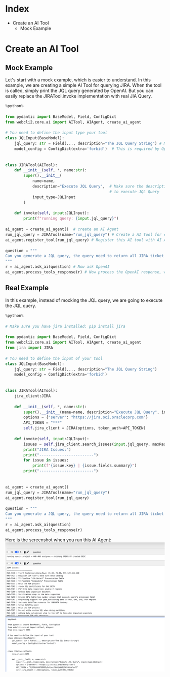 # Index
* Create an AI Tool
    * Mock Example

# Create an AI Tool
## Mock Example
Let's start with a mock example, which is easier to understand. In this example, we are creating a simple AI Tool for querying JIRA. When the tool is called, simply print the JQL query generated by OpenAI. But you can easily replace the JIRATool.invoke implementation with real JIA Query.

```python
%python%

from pydantic import BaseModel, Field, ConfigDict
from webcli2.core.ai import AITool, AIAgent, create_ai_agent

# You need to define the input type your tool
class JQLInput(BaseModel):
    jql_query: str = Field(..., description="The JQL Query String") # Make the description easy to understand by OpenAI
    model_config = ConfigDict(extra='forbid')  # This is required by OpenAI


class JIRATool(AITool):
    def __init__(self, *, name:str):
        super().__init__(
            name=name, 
            description="Execute JQL Query",  # Make sure the description is understood by OpenAI, so it knows to call this tool
                                              # to execute JQL Query
            input_type=JQLInput
        )

    def invoke(self, input:JQLInput):
        print(f"running query: {input.jql_query}")

ai_agent = create_ai_agent()  # create an AI Agent
run_jql_query = JIRATool(name="run_jql_query") # Create a AI Tool for executeing JQL query
ai_agent.register_tool(run_jql_query) # Register this AI tool with AI Agent

question = """
Can you generate a JQL query, the query need to return all JIRA ticket for project HWD, and assignee is shizhong, let's sort the result by created field, with most recent created on top. Use the provided tool to fetch data.
"""
r = ai_agent.ask_ai(question) # Now ask OpenAI
ai_agent.process_tools_response(r) # Now process the OpenAI response, which will invoke AI Tool if instructed by OpenAI
```

## Real Example
In this example, instead of mocking the JQL query, we are going to execute the JQL query.

```python
%python%

# Make sure you have jira installed: pip install jira

from pydantic import BaseModel, Field, ConfigDict
from webcli2.core.ai import AITool, AIAgent, create_ai_agent
from jira import JIRA

# You need to define the input of your tool
class JQLInput(BaseModel):
    jql_query: str = Field(..., description="The JQL Query String")
    model_config = ConfigDict(extra='forbid')


class JIRATool(AITool):
    jira_client:JIRA

    def __init__(self, *, name:str):
        super().__init__(name=name, description="Execute JQL Query", input_type=JQLInput)
        options = {"server": "https://jira.oci.oraclecorp.com"}
        API_TOKEN = "***"
        self.jira_client = JIRA(options, token_auth=API_TOKEN)

    def invoke(self, input:JQLInput):
        issues = self.jira_client.search_issues(input.jql_query, maxResults=100)
        print("JIRA Issues:")
        print("------------------------")
        for issue in issues:
            print(f"{issue.key} | {issue.fields.summary}")
        print("------------------------")


ai_agent = create_ai_agent()
run_jql_query = JIRATool(name="run_jql_query")
ai_agent.register_tool(run_jql_query)

question = """
Can you generate a JQL query, the query need to return all JIRA ticket for project HWD, and assignee is shizhong, let's sort the result by created field, with most recent created on top. Use the provided tool to fetch data.
"""
r = ai_agent.ask_ai(question)
ai_agent.process_tools_response(r)
```

Here is the screenshot when you run this AI Agent:
![Screenshot](ai-agent-01.png "Screenshot")


